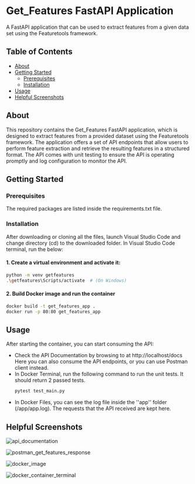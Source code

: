 # Get_Features FastAPI Application
A FastAPI application that can be used to extract features from a given data set using the Featuretools framework.

## Table of Contents

- [About](#about)
- [Getting Started](#getting-started)
  - [Prerequisites](#prerequisites)
  - [Installation](#installation)
- [Usage](#usage)
- [Helpful Screenshots](#helpful-screenshots)

## About

This repository contains the Get_Features FastAPI application, which is designed to extract features from a provided dataset using the Featuretools framework. The application offers a set of API endpoints that allow users to perform feature extraction and retrieve the resulting features in a structured format.
The API comes with unit testing to ensure the API is operating promptly and log configuration to monitor the API.

## Getting Started

### Prerequisites

The required packages are listed inside the requirements.txt file.

### Installation

After downloading or cloning all the files, launch Visual Studio Code and change directory (cd) to the downloaded folder.
In Visual Studio Code terminal, run the below:

#### 1. Create a virtual environment and activate it:

  ```bash
  python -m venv getfeatures
  .\getfeatures\Scripts/activate  # (On Windows)
  ```
#### 2. Build Docker image and run the container

```bash
docker build -t get_features_app .
docker run -p 80:80 get_features_app
```

## Usage

After starting the container, you can start consuming the API:


- Check the API Documentation by browsing to at http://localhost/docs
  Here you can also consume the API endpoints, or you can use Postman client instead.
- In Docker Terminal, run the following command to run the unit tests. It should return 2 passed tests.
  ```bash
  pytest test_main.py
- In Docker Files, you can see the log file inside the ''app'' folder (/app/app.log). The requests that the API received are kept here.


## Helpful Screenshots
![api_documentation](https://github.com/panagiotis-langaris/ML_Features_API/assets/16323614/3964aec9-fb03-4dce-a632-e36fb41d1df8)

![postman_get_features_response](https://github.com/panagiotis-langaris/ML_Features_API/assets/16323614/a1c06da8-c697-4591-bcd2-6be0aa748431)

![docker_image](https://github.com/panagiotis-langaris/ML_Features_API/assets/16323614/e681c1aa-e0d8-4baf-89be-8aedbcd7d43a)

![docker_container_terminal](https://github.com/panagiotis-langaris/ML_Features_API/assets/16323614/b4852f27-740c-418b-8516-f3f0ad58af11)


